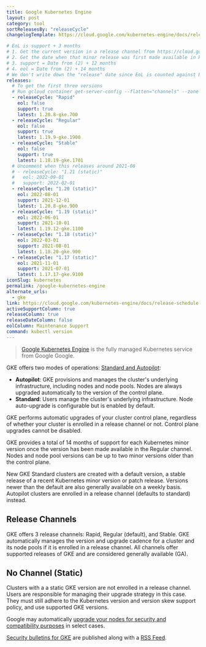 ```yaml
---
title: Google Kubernetes Engine
layout: post
category: tool
sortReleasesBy: "releaseCycle"
changelogTemplate: https://cloud.google.com/kubernetes-engine/docs/release-notes-stable

# EoL is support + 3 months
# 1. Get the current version in a release channel from https://cloud.google.com/kubernetes-engine/docs/release-notes
# 2. Get the date when that minor release was first made available in Regular Release from https://cloud.google.com/kubernetes-engine/docs/release-schedule. This is (2)
# 3. support = Date from (2) + 12 months
# 4. eol = Date from (2) + 14 months
# We don't write down the "release" date since EoL is counted against Regular release channel, and release dates of a minor release are harder to track (and not helpful) for other release channels. Hence, releaseDateColumn is set to false.
releases:
  # To get the first three versions
  # Run gcloud container get-server-config --flatten="channels" --zone us-west1
  - releaseCycle: "Rapid"
    eol: false
    support: true
    latest: 1.20.8-gke.700
  - releaseCycle: "Regular"
    eol: false
    support: true
    latest: 1.19.9-gke.1900
  - releaseCycle: "Stable"
    eol: false
    support: true
    latest: 1.18.19-gke.1701
  # Uncomment when this releases around 2021-08
  # - releaseCycle: "1.21 (static)"
  #   eol: 2022-09-01
  #   support: 2022-02-01
  - releaseCycle: "1.20 (static)"
    eol: 2022-08-01
    support: 2021-12-01
    latest: 1.20.8-gke.900
  - releaseCycle: "1.19 (static)"
    eol: 2022-06-01
    support: 2021-10-01
    latest: 1.19.12-gke.1100
  - releaseCycle: "1.18 (static)"
    eol: 2022-03-01
    support: 2021-08-01
    latest: 1.18.20-gke.900
  - releaseCycle: "1.17 (static)"
    eol: 2021-11-01
    support: 2021-07-01
    latest: 1.17.17-gke.9100
iconSlug: kubernetes
permalink: /google-kubernetes-engine
alternate_urls:
  - gke
link: https://cloud.google.com/kubernetes-engine/docs/release-schedule
activeSupportColumn: true
releaseColumn: true
releaseDateColumn: false
eolColumn: Maintenance Support
command: kubectl version
---
```


> [Google Kubernetes Engine][gke] is the fully managed Kubernetes service from Google Google.

GKE offers two modes of operations: [Standard and Autopilot][compare]:

- **Autopilot**: GKE provisions and manages the cluster's underlying infrastructure, including nodes and node pools. Nodes are always upgraded automatically to the version of the control plane.
- **Standard**: Users manage the cluster's underlying infrastructure. Node auto-upgrade is configurable but is enabled by default.

GKE performs automatic upgrades of your cluster control plane, regardless of whether your cluster is enrolled in a release channel or not. Control plane upgrades cannot be disabled.

GKE provides a total of 14 months of support for each Kubernetes minor version once the version has been made available in the Regular channel. Nodes and node pool versions can be up to two minor versions older than the control plane.

New GKE Standard clusters are created with a default version, a stable release of a recent Kubernetes minor version or patch release. Versions newer than the default are also generally available on a weekly basis. Autopilot clusters are enrolled in a release channel (defaults to standard) instead.

## Release Channels

GKE offers 3 release channels: Rapid, Regular (default), and Stable. GKE automatically manages the version and upgrade cadence for a cluster and its node pools if it is enrolled in a release channel. All channels offer supported releases of GKE and are considered generally available (GA).

## No Channel (Static)

Clusters with a a static GKE version are not enrolled in a release channel. Users are responsible for managing their upgrade strategy in this case. They must still adhere to the Kubernetes version and version skew support policy, and use supported GKE versions.

Google may automatically [upgrade your nodes for security and compatibility purposes](https://cloud.google.com/kubernetes-engine/upgrades) in select cases.

[Security bulletins for GKE](https://cloud.google.com/anthos/clusters/docs/security-bulletins) are published along with a [RSS Feed][rss].

[current-versions]: https://cloud.google.com/kubernetes-engine/docs/release-notes "table lists the latest minor versions available as defaults in GKE for the specified release channels"
[compare]: https://cloud.google.com/kubernetes-engine/docs/concepts/autopilot-overview#comparison "Comparing Autopilot and Standard modes at GKE Docs"
[gke]: https://cloud.google.com/kubernetes-engine "Google Kubernetes Engine"
[rss]: https://cloud.google.com/feeds/anthos-gke-security-bulletins.xml "RSS Feed for Security Bulletins for GKE"
